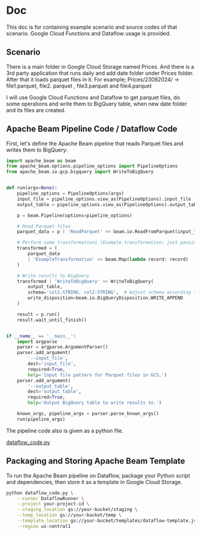 # Doc
This doc is for containing example scenario and source codes of that scenario. 
Google Cloud Functions and Dataflow usage is provided.

## Scenario
There is a main folder in Google Cloud Storage named Prices. And there is a 3rd party application that runs daily 
and add date folder under Prices folder. After that it loads parquet files in it. 
For example; Prices/23082024/ -> file1.parquet, file2. parquet , file3.parquet and file4.parquet

I will use Google Cloud Functions and Dataflow to get parquet files, do some operations and write them to BigQuery table, 
when new date folder and its files are created.

## Apache Beam Pipeline Code / Dataflow Code

First, let's define the Apache Beam pipeline that reads Parquet files and writes them to BigQuery:

```python
import apache_beam as beam
from apache_beam.options.pipeline_options import PipelineOptions
from apache_beam.io.gcp.bigquery import WriteToBigQuery


def run(argv=None):
    pipeline_options = PipelineOptions(argv)
    input_file = pipeline_options.view_as(PipelineOptions).input_file
    output_table = pipeline_options.view_as(PipelineOptions).output_table

    p = beam.Pipeline(options=pipeline_options)

    # Read Parquet files
    parquet_data = p | 'ReadParquet' >> beam.io.ReadFromParquet(input_file)

    # Perform some transformations (Example transformation: just passing through the data)
    transformed = (
        parquet_data
        | 'ExampleTransformation' >> beam.Map(lambda record: record)
    )

    # Write results to BigQuery
    transformed | 'WriteToBigQuery' >> WriteToBigQuery(
        output_table,
        schema='col1:STRING, col2:STRING',  # Adjust schema according to your Parquet files
        write_disposition=beam.io.BigQueryDisposition.WRITE_APPEND
    )

    result = p.run()
    result.wait_until_finish()


if __name__ == '__main__':
    import argparse
    parser = argparse.ArgumentParser()
    parser.add_argument(
        '--input_file',
        dest='input_file',
        required=True,
        help='Input file pattern for Parquet files in GCS.')
    parser.add_argument(
        '--output_table',
        dest='output_table',
        required=True,
        help='Output BigQuery table to write results to.')

    known_args, pipeline_args = parser.parse_known_args()
    run(pipeline_args)
```

The pipeline code also is given as a python file.

[dataflow_code.py](https://github.com/AyberkYavuz/google_cloud_tools/blob/main/dataflow_code.py)

## Packaging and Storing Apache Beam Template

To run the Apache Beam pipeline on Dataflow, package your Python script and dependencies, then store it as a template in Google Cloud Storage.

```bash
python dataflow_code.py \
    --runner DataflowRunner \
    --project your-project-id \
    --staging_location gs://your-bucket/staging \
    --temp_location gs://your-bucket/temp \
    --template_location gs://your-bucket/templates/dataflow-template.json \
    --region us-central1
```




